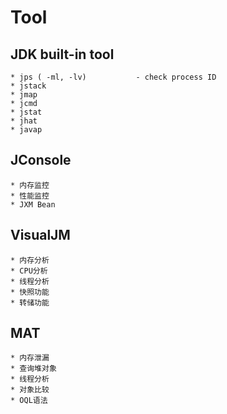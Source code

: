 # Tool
  ## JDK built-in tool
    * jps ( -ml, -lv)           - check process ID
    * jstack
    * jmap
    * jcmd
    * jstat
    * jhat
    * javap
  
  ## JConsole 
    * 内存监控
    * 性能监控
    * JXM Bean
 
  ## VisualJM
    * 内存分析
    * CPU分析
    * 线程分析
    * 快照功能
    * 转储功能
  
  ## MAT
    * 内存泄漏
    * 查询堆对象
    * 线程分析
    * 对象比较
    * OQL语法
